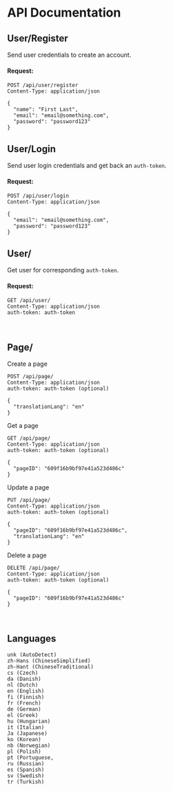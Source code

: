 # API Documentation

## User/Register
Send user credentials to create an account.

#### Request:
```
POST /api/user/register
Content-Type: application/json

{
  "name": "First Last",
  "email": "email@something.com",
  "password": "password123"
}
```

## User/Login
Send user login credentials and get back an `auth-token`.

#### Request:
```
POST /api/user/login
Content-Type: application/json

{
  "email": "email@something.com",
  "password": "password123"
}
```

## User/
Get user for corresponding `auth-token`.

#### Request:
```
GET /api/user/
Content-Type: application/json
auth-token: auth-token

```

<br/>

## Page/

Create a page
```
POST /api/page/
Content-Type: application/json
auth-token: auth-token (optional)

{
  "translationLang": "en"
}
```

Get a page
```
GET /api/page/
Content-Type: application/json
auth-token: auth-token (optional)

{
  "pageID": "609f16b9bf97e41a523d486c"
}
```

Update a page
```
PUT /api/page/
Content-Type: application/json
auth-token: auth-token (optional)

{
  "pageID": "609f16b9bf97e41a523d486c",
  "translationLang": "en"
}
```

Delete a page
```
DELETE /api/page/
Content-Type: application/json
auth-token: auth-token (optional)

{
  "pageID": "609f16b9bf97e41a523d486c"
}
```

<br/>

## Languages
```
unk (AutoDetect)
zh-Hans (ChineseSimplified)
zh-Hant (ChineseTraditional)
cs (Czech)
da (Danish)
nl (Dutch)
en (English)
fi (Finnish)
fr (French)
de (German)
el (Greek)
hu (Hungarian)
it (Italian)
Ja (Japanese)
ko (Korean)
nb (Norwegian)
pl (Polish)
pt (Portuguese,
ru (Russian)
es (Spanish)
sv (Swedish)
tr (Turkish)
```